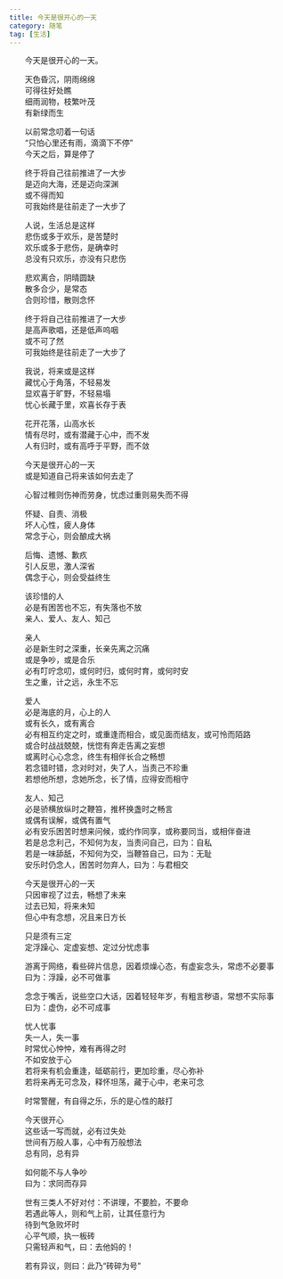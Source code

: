 ```yaml
---
title: 今天是很开心的一天
category: 随笔
tag: [生活]
---
```


&emsp;&emsp;今天是很开心的一天。<br>

&emsp;&emsp;天色昏沉，阴雨绵绵<br>
&emsp;&emsp;可得往好处瞧<br>
&emsp;&emsp;细雨润物，枝繁叶茂<br>
&emsp;&emsp;有新绿而生<br>

&emsp;&emsp;以前常念叨着一句话<br>
&emsp;&emsp;“只怕心里还有雨，滴滴下不停”<br>
&emsp;&emsp;今天之后，算是停了

&emsp;&emsp;终于将自己往前推进了一大步<br>
&emsp;&emsp;是迈向大海，还是迈向深渊<br>
&emsp;&emsp;或不得而知<br>
&emsp;&emsp;可我始终是往前走了一大步了<br>

&emsp;&emsp;人说，生活总是这样<br>
&emsp;&emsp;悲伤或多于欢乐，是苦楚时<br>
&emsp;&emsp;欢乐或多于悲伤，是确幸时<br>
&emsp;&emsp;总没有只欢乐，亦没有只悲伤<br>

&emsp;&emsp;悲欢离合，阴晴圆缺<br>
&emsp;&emsp;散多合少，是常态<br>
&emsp;&emsp;合则珍惜，散则念怀<br>

&emsp;&emsp;终于将自己往前推进了一大步<br>
&emsp;&emsp;是高声歌唱，还是低声呜咽<br>
&emsp;&emsp;或不可了然<br>
&emsp;&emsp;可我始终是往前走了一大步了<br>

&emsp;&emsp;我说，将来或是这样<br>
&emsp;&emsp;藏忧心于角落，不轻易发<br>
&emsp;&emsp;显欢喜于旷野，不轻易塌<br>
&emsp;&emsp;忧心长藏于里，欢喜长存于表<br>

&emsp;&emsp;花开花落，山高水长<br>
&emsp;&emsp;情有尽时，或有潜藏于心中，而不发<br>
&emsp;&emsp;人有归时，或有高呼于平野，而不敛<br>

&emsp;&emsp;今天是很开心的一天<br>
&emsp;&emsp;或是知道自己将来该如何去走了<br>

&emsp;&emsp;心智过稚则伤神而劳身，忧虑过重则易失而不得<br>

&emsp;&emsp;怀疑、自责、消极<br>
&emsp;&emsp;坏人心性，疲人身体<br>
&emsp;&emsp;常念于心，则会酿成大祸<br>

&emsp;&emsp;后悔、遗憾、歉疚<br>
&emsp;&emsp;引人反思，激人深省<br>
&emsp;&emsp;偶念于心，则会受益终生<br>

&emsp;&emsp;该珍惜的人<br>
&emsp;&emsp;必是有困苦也不忘，有失落也不放<br>
&emsp;&emsp;亲人、爱人、友人、知己<br>

&emsp;&emsp;亲人<br>
&emsp;&emsp;必是新生时之深重，长亲先离之沉痛<br>
&emsp;&emsp;或是争吵，或是合乐<br>
&emsp;&emsp;必有叮咛念叨，或何时归，或何时育，或何时安<br>
&emsp;&emsp;生之重，计之远，永生不忘<br>

&emsp;&emsp;爱人<br>
&emsp;&emsp;必是海底的月，心上的人<br>
&emsp;&emsp;或有长久，或有离合<br>
&emsp;&emsp;必有相互约定之时，或重逢而相合，或见面而结友，或可怜而陌路<br>
&emsp;&emsp;或合时战战兢兢，恍惚有奔走告离之妄想<br>
&emsp;&emsp;或离时心心念念，终生有相伴长合之畅想<br>
&emsp;&emsp;若念错时错，念对时对，失了人，当责己不珍重<br>
&emsp;&emsp;若想他所想，念她所念，长了情，应得安而相守<br>

&emsp;&emsp;友人、知己<br>
&emsp;&emsp;必是骄横放纵时之鞭笞，推杯换盏时之畅言<br>
&emsp;&emsp;或偶有误解，或偶有置气<br>
&emsp;&emsp;必有安乐困苦时想来问候，或约作同享，或称要同当，或相伴奋进<br>
&emsp;&emsp;若是总念利己，不知何为友，当责问自己，曰为：自私<br>
&emsp;&emsp;若是一味舔舐，不知何为交，当鞭笞自己，曰为：无耻<br>
&emsp;&emsp;安乐时仍念人，困苦时勿弃人，曰为：与君相交<br>

&emsp;&emsp;今天是很开心的一天<br>
&emsp;&emsp;只因审视了过去，畅想了未来<br>
&emsp;&emsp;过去已知，将来未知<br>
&emsp;&emsp;但心中有念想，况且来日方长<br>

&emsp;&emsp;只是须有三定<br>
&emsp;&emsp;定浮躁心、定虚妄想、定过分忧虑事<br>

&emsp;&emsp;游离于网络，看些碎片信息，因着烦燥心态，有虚妄念头，常虑不必要事<br>
&emsp;&emsp;曰为：浮躁，必不可做事<br>

&emsp;&emsp;念念于嘴舌，说些空口大话，因着轻轻年岁，有粗言秽语，常想不实际事<br>
&emsp;&emsp;曰为：虚伪，必不可成事<br>

&emsp;&emsp;忧人忧事<br>
&emsp;&emsp;失一人，失一事<br>
&emsp;&emsp;时常忧心忡忡，难有再得之时<br>
&emsp;&emsp;不如安放于心<br>
&emsp;&emsp;若将来有机会重逢，砥砺前行，更加珍重，尽心弥补<br>
&emsp;&emsp;若将来再无可念及，释怀坦荡，藏于心中，老来可念<br>

&emsp;&emsp;时常警醒，有自得之乐，乐的是心性的敲打<br>

&emsp;&emsp;今天很开心<br>
&emsp;&emsp;这些话一写而就，必有过失处<br>
&emsp;&emsp;世间有万般人事，心中有万般想法<br>
&emsp;&emsp;总有同，总有异<br>

&emsp;&emsp;如何能不与人争吵<br>
&emsp;&emsp;曰为：求同而存异<br>

&emsp;&emsp;世有三类人不好对付：不讲理，不要脸，不要命<br>
&emsp;&emsp;若遇此等人，则和气上前，让其任意行为<br>
&emsp;&emsp;待到气急败坏时<br>
&emsp;&emsp;心平气顺，执一板砖<br>
&emsp;&emsp;只需轻声和气，曰：去他妈的！<br>

&emsp;&emsp;若有异议，则曰：此乃“砖碎为号”<br>